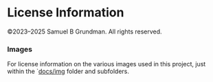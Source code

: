 License Information
======

&copy;2023&ndash;2025 Samuel B Grundman.
All rights reserved.

### Images

For license information on the various images used in this project, just within the `[docs/img](https://github.com/YodasWs/Empires-4x/tree/master/docs/img) folder and subfolders.
